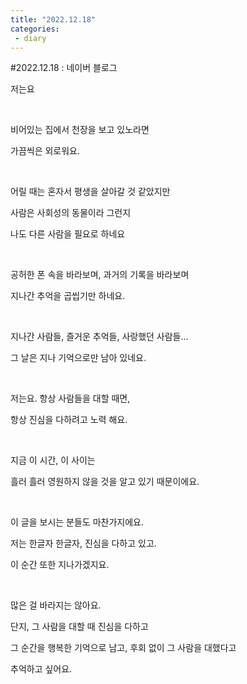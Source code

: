```yaml
---
title: "2022.12.18"
categories:
 - diary
---
```

#2022.12.18 : 네이버 블로그
<div class="wrap_rabbit pcol2 _param(1) _postViewArea222958926291" id="post-view222958926291">
<!-- Rabbit HTML --><div class="se-viewer se-theme-default" lang="ko-KR">
<!-- SE_DOC_HEADER_END -->
<div class="se-main-container">
<div class="se-component se-text se-l-default" id="SE-3dfad9f6-2873-40a9-8eed-b9866c7e406b">
<div class="se-component-content">
<div class="se-section se-section-text se-l-default">
<div class="se-module se-module-text">
<!-- SE-TEXT { --><p class="se-text-paragraph se-text-paragraph-align-" id="SE-887b8856-de3b-4bae-bbc5-521cfc461d36" style=""><span class="se-fs- se-ff-" id="SE-783bb34a-79c8-4208-8e56-0e94fcf571b7" style="">저는요</span></p><!-- } SE-TEXT --><!-- SE-TEXT { --><p class="se-text-paragraph se-text-paragraph-align-" id="SE-0595b2c5-d69a-49e8-8430-81d7bb85897e" style=""><span class="se-fs- se-ff-" id="SE-80749d35-b606-478d-9e90-a35f37b66b2c" style="">​</span></p><!-- } SE-TEXT --><!-- SE-TEXT { --><p class="se-text-paragraph se-text-paragraph-align-" id="SE-1f8c78b9-b9cd-4af2-a012-5708d113802b" style=""><span class="se-fs- se-ff-" id="SE-23e4906a-7d59-4a1e-bbbd-cd42b6e8a0be" style="">비어있는 집에서 천장을 보고 있노라면</span></p><!-- } SE-TEXT --><!-- SE-TEXT { --><p class="se-text-paragraph se-text-paragraph-align-" id="SE-01dc9960-618c-41f3-ba6d-424352e23f7d" style=""><span class="se-fs- se-ff-" id="SE-d06cf9ba-d4ec-417a-9ce7-505e35aaf7ee" style="">가끔씩은 외로워요.</span></p><!-- } SE-TEXT --><!-- SE-TEXT { --><p class="se-text-paragraph se-text-paragraph-align-" id="SE-ba2a9304-c3ba-4634-92a3-64f6064f7fdf" style=""><span class="se-fs- se-ff-" id="SE-21d745db-1b97-4bf7-aaba-41ea58dc27e2" style="">​</span></p><!-- } SE-TEXT --><!-- SE-TEXT { --><p class="se-text-paragraph se-text-paragraph-align-" id="SE-65bf97bd-1033-4264-87ad-951be6bcec52" style=""><span class="se-fs- se-ff-" id="SE-cb454a44-34db-4322-a22f-2d0e01ee6947" style="">어릴 때는 혼자서 평생을 살아갈 것 같았지만</span></p><!-- } SE-TEXT --><!-- SE-TEXT { --><p class="se-text-paragraph se-text-paragraph-align-" id="SE-db8231be-37f8-4dfa-a507-0eb64224d93b" style=""><span class="se-fs- se-ff-" id="SE-562494c4-5f90-4089-94ba-545d52869a06" style="">사람은 사회성의 동물이라 그런지</span></p><!-- } SE-TEXT --><!-- SE-TEXT { --><p class="se-text-paragraph se-text-paragraph-align-" id="SE-55d0b7ba-4b00-4cfd-8f8d-dfac191038e7" style=""><span class="se-fs- se-ff-" id="SE-9e55409b-8aed-482b-92e6-1caeec9abc2f" style="">나도 다른 사람을 필요로 하네요</span></p><!-- } SE-TEXT --><!-- SE-TEXT { --><p class="se-text-paragraph se-text-paragraph-align-" id="SE-68512884-7027-47f3-b6cb-7c6e14c37b70" style=""><span class="se-fs- se-ff-" id="SE-222d9d34-8998-494e-90dc-8af7d615ce47" style="">​</span></p><!-- } SE-TEXT --><!-- SE-TEXT { --><p class="se-text-paragraph se-text-paragraph-align-" id="SE-ca4d8ff2-a88e-4d58-a891-9bcc30eb64b3" style=""><span class="se-fs- se-ff-" id="SE-a02ba2dd-1c8d-4df9-b025-2c8acb163edc" style="">공허한 폰 속을 바라보며, 과거의 기록을 바라보며</span></p><!-- } SE-TEXT --><!-- SE-TEXT { --><p class="se-text-paragraph se-text-paragraph-align-" id="SE-3132cca6-96bb-4dd1-b42d-3ce0dca0f953" style=""><span class="se-fs- se-ff-" id="SE-597b247e-829b-4be3-acbd-7cd719a84dac" style="">지나간 추억을 곱씹기만 하네요.</span></p><!-- } SE-TEXT --><!-- SE-TEXT { --><p class="se-text-paragraph se-text-paragraph-align-" id="SE-07fedaa6-0cf4-473f-be15-ef80f42e9416" style=""><span class="se-fs- se-ff-" id="SE-55bdd907-b1aa-4d38-9788-92e8d151b290" style="">​</span></p><!-- } SE-TEXT --><!-- SE-TEXT { --><p class="se-text-paragraph se-text-paragraph-align-" id="SE-cadb40e7-aab1-4a67-82f5-4793b3a05a04" style=""><span class="se-fs- se-ff-" id="SE-70a0ae65-59af-4aaf-b088-aee7507b27b5" style="">지나간 사람들, 즐거운 추억들, 사랑했던 사람들...</span></p><!-- } SE-TEXT --><!-- SE-TEXT { --><p class="se-text-paragraph se-text-paragraph-align-" id="SE-1fad46ce-11ff-49a2-add5-1a69092cb77b" style=""><span class="se-fs- se-ff-" id="SE-d0a5f527-9d46-48f9-bef0-8ff1732fc2dd" style="">그 날은 지나 기억으로만 남아 있네요.</span></p><!-- } SE-TEXT --><!-- SE-TEXT { --><p class="se-text-paragraph se-text-paragraph-align-" id="SE-a80c84f5-6ee9-4827-a315-27ab6e7a0593" style=""><span class="se-fs- se-ff-" id="SE-bdc8ed53-c209-43d3-9cae-d80bc7761b8d" style="">​</span></p><!-- } SE-TEXT --><!-- SE-TEXT { --><p class="se-text-paragraph se-text-paragraph-align-" id="SE-dc36e1cc-3e5a-448d-aae1-9b39cf5dd970" style=""><span class="se-fs- se-ff-" id="SE-92f524db-40ea-42b0-a812-c66160ac7d13" style="">저는요. 항상 사람들을 대할 때면, </span></p><!-- } SE-TEXT --><!-- SE-TEXT { --><p class="se-text-paragraph se-text-paragraph-align-" id="SE-22fa9e0c-94b9-4da7-b760-4df9152a9d88" style=""><span class="se-fs- se-ff-" id="SE-a0d0f25d-b3d4-4529-ba95-b7a3e4fd5dc9" style="">항상 진심을 다하려고 노력 해요.</span></p><!-- } SE-TEXT --><!-- SE-TEXT { --><p class="se-text-paragraph se-text-paragraph-align-" id="SE-b862febe-6877-496f-bd03-128397d52f4f" style=""><span class="se-fs- se-ff-" id="SE-4d5fd1a9-4166-4f5c-8cbb-d771af48e117" style="">​</span></p><!-- } SE-TEXT --><!-- SE-TEXT { --><p class="se-text-paragraph se-text-paragraph-align-" id="SE-e93780fb-7c1b-4eb4-90c2-b2a7144761dc" style=""><span class="se-fs- se-ff-" id="SE-b6921702-0624-45a8-a78b-0e09adf01ae0" style="">지금 이 시간, 이 사이는</span></p><!-- } SE-TEXT --><!-- SE-TEXT { --><p class="se-text-paragraph se-text-paragraph-align-" id="SE-7cb5d6f0-7a97-499e-bb89-12f2bc8d1201" style=""><span class="se-fs- se-ff-" id="SE-1ec886d4-4fa1-4ff9-ae0c-21da22266713" style="">흘러 흘러 영원하지 않을 것을 알고 있기 때문이에요.</span></p><!-- } SE-TEXT --><!-- SE-TEXT { --><p class="se-text-paragraph se-text-paragraph-align-" id="SE-c2523423-f763-4afa-9e1b-f201fb704252" style=""><span class="se-fs- se-ff-" id="SE-f4bcf2b1-3aff-42aa-9b08-13e1017c0a94" style="">​</span></p><!-- } SE-TEXT --><!-- SE-TEXT { --><p class="se-text-paragraph se-text-paragraph-align-" id="SE-fd5ab450-b48c-4808-8652-e680963bf0f1" style=""><span class="se-fs- se-ff-" id="SE-4e27d47b-0a33-43a1-99b4-db97eb8741c3" style="">이 글을 보시는 분들도 마찬가지에요.</span></p><!-- } SE-TEXT --><!-- SE-TEXT { --><p class="se-text-paragraph se-text-paragraph-align-" id="SE-23c7cca4-f908-4997-aaed-49c1edcf40cb" style=""><span class="se-fs- se-ff-" id="SE-1b915392-85b0-463d-a92e-6f62675c909d" style="">저는 한글자 한글자, 진심을 다하고 있고.</span></p><!-- } SE-TEXT --><!-- SE-TEXT { --><p class="se-text-paragraph se-text-paragraph-align-" id="SE-283c8894-f27c-4718-a353-c3a1b3fcbc25" style=""><span class="se-fs- se-ff-" id="SE-6d70e1f5-1372-4f33-b719-e46b1fb8ddb2" style="">이 순간 또한 지나가겠지요.</span></p><!-- } SE-TEXT --><!-- SE-TEXT { --><p class="se-text-paragraph se-text-paragraph-align-" id="SE-8deb3466-6026-42d4-a082-d8a463a2614d" style=""><span class="se-fs- se-ff-" id="SE-d27cc542-0316-4dd7-b3f6-6004ec788f22" style="">​</span></p><!-- } SE-TEXT --><!-- SE-TEXT { --><p class="se-text-paragraph se-text-paragraph-align-" id="SE-6d3c0bca-e5a9-4a5b-8d77-9a4ef164352d" style=""><span class="se-fs- se-ff-" id="SE-73ecbb8b-c580-4f09-99a0-ca4f96908a86" style="">많은 걸 바라지는 않아요.</span></p><!-- } SE-TEXT --><!-- SE-TEXT { --><p class="se-text-paragraph se-text-paragraph-align-" id="SE-c887b818-988a-4d7b-94af-8891b111f03a" style=""><span class="se-fs- se-ff-" id="SE-03af08d2-4625-486e-b907-4fe6b53f18c0" style="">단지, 그 사람을 대할 때 진심을 다하고</span></p><!-- } SE-TEXT --><!-- SE-TEXT { --><p class="se-text-paragraph se-text-paragraph-align-" id="SE-d2ac0689-da2f-4df2-8679-ae574f91e0a8" style=""><span class="se-fs- se-ff-" id="SE-4c0cf55a-3430-4d2b-9139-11d6bbf21684" style="">그 순간을 행복한 기억으로 남고, 후회 없이 그 사람을 대했다고 </span></p><!-- } SE-TEXT --><!-- SE-TEXT { --><p class="se-text-paragraph se-text-paragraph-align-" id="SE-2f716d32-f66a-4e12-a054-56bb047b7078" style=""><span class="se-fs- se-ff-" id="SE-d88f0bfb-c9d9-4508-953d-44191bfae85a" style="">추억하고 싶어요.</span></p><!-- } SE-TEXT -->
</div>
</div>
</div>
</div> </div>
</div>
</div>
